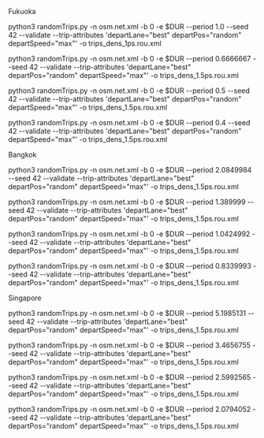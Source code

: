 Fukuoka

python3 randomTrips.py -n osm.net.xml -b 0 -e $DUR \--period 1.0 --seed 42 --validate \--trip-attributes 'departLane="best" departPos="random" departSpeed="max"' \-o trips_dens_1ps.rou.xml

python3 randomTrips.py -n osm.net.xml -b 0 -e $DUR \--period 0.6666667 --seed 42 --validate \--trip-attributes 'departLane="best" departPos="random" departSpeed="max"' \-o trips_dens_1.5ps.rou.xml

python3 randomTrips.py -n osm.net.xml -b 0 -e $DUR \--period 0.5 --seed 42 --validate \--trip-attributes 'departLane="best" departPos="random" departSpeed="max"' \-o trips_dens_1.5ps.rou.xml

python3 randomTrips.py -n osm.net.xml -b 0 -e $DUR \--period 0.4 --seed 42 --validate \--trip-attributes 'departLane="best" departPos="random" departSpeed="max"' \-o trips_dens_1.5ps.rou.xml

Bangkok

python3 randomTrips.py -n osm.net.xml -b 0 -e $DUR \--period 2.0849984 --seed 42 --validate \--trip-attributes 'departLane="best" departPos="random" departSpeed="max"' \-o trips_dens_1.5ps.rou.xml

python3 randomTrips.py -n osm.net.xml -b 0 -e $DUR \--period 1.389999 --seed 42 --validate \--trip-attributes 'departLane="best" departPos="random" departSpeed="max"' \-o trips_dens_1.5ps.rou.xml

python3 randomTrips.py -n osm.net.xml -b 0 -e $DUR \--period 1.0424992 --seed 42 --validate \--trip-attributes 'departLane="best" departPos="random" departSpeed="max"' \-o trips_dens_1.5ps.rou.xml

python3 randomTrips.py -n osm.net.xml -b 0 -e $DUR \--period 0.8339993 --seed 42 --validate \--trip-attributes 'departLane="best" departPos="random" departSpeed="max"' \-o trips_dens_1.5ps.rou.xml

Singapore

python3 randomTrips.py -n osm.net.xml -b 0 -e $DUR \--period 5.1985131 --seed 42 --validate \--trip-attributes 'departLane="best" departPos="random" departSpeed="max"' \-o trips_dens_1.5ps.rou.xml

python3 randomTrips.py -n osm.net.xml -b 0 -e $DUR \--period 3.4656755 --seed 42 --validate \--trip-attributes 'departLane="best" departPos="random" departSpeed="max"' \-o trips_dens_1.5ps.rou.xml

python3 randomTrips.py -n osm.net.xml -b 0 -e $DUR \--period 2.5992565 --seed 42 --validate \--trip-attributes 'departLane="best" departPos="random" departSpeed="max"' \-o trips_dens_1.5ps.rou.xml

python3 randomTrips.py -n osm.net.xml -b 0 -e $DUR \--period 2.0794052 --seed 42 --validate \--trip-attributes 'departLane="best" departPos="random" departSpeed="max"' \-o trips_dens_1.5ps.rou.xml
